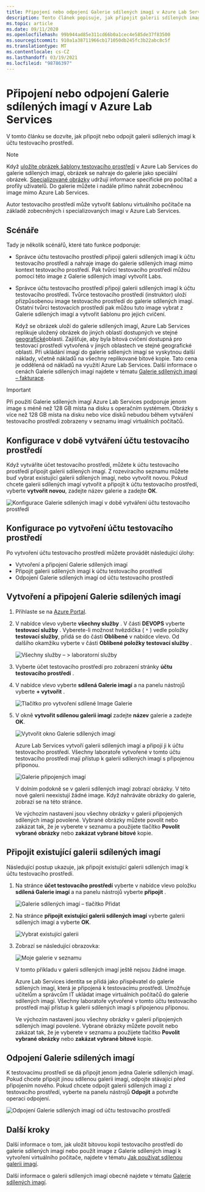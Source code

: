 ```yaml
---
title: Připojení nebo odpojení Galerie sdílených imagí v Azure Lab Services | Microsoft Docs
description: Tento článek popisuje, jak připojit galerii sdílených imagí k testovacímu prostředí učebny v Azure Lab Services.
ms.topic: article
ms.date: 09/11/2020
ms.openlocfilehash: 99b944ad85e311cd66b0a1cec4e585de37f83500
ms.sourcegitcommit: 910a1a38711966cb171050db245fc3b22abc8c5f
ms.translationtype: MT
ms.contentlocale: cs-CZ
ms.lasthandoff: 03/19/2021
ms.locfileid: "98786397"
---
```

# <a name="attach-or-detach-a-shared-image-gallery-in-azure-lab-services"></a>Připojení nebo odpojení Galerie sdílených imagí v Azure Lab Services
V tomto článku se dozvíte, jak připojit nebo odpojit galerii sdílených imagí k účtu testovacího prostředí. 

> [!NOTE]
> Když [uložíte obrázek šablony testovacího prostředí](how-to-use-shared-image-gallery.md#save-an-image-to-the-shared-image-gallery) v Azure Lab Services do galerie sdílených imagí, obrázek se nahraje do galerie jako speciální obrázek. [Specializované obrázky](../virtual-machines/shared-image-galleries.md#generalized-and-specialized-images) udržují informace specifické pro počítač a profily uživatelů. Do galerie můžete i nadále přímo nahrát zobecněnou image mimo Azure Lab Services. 
>
> Autor testovacího prostředí může vytvořit šablonu virtuálního počítače na základě zobecněných i specializovaných imagí v Azure Lab Services. 

## <a name="scenarios"></a>Scénáře
Tady je několik scénářů, které tato funkce podporuje: 

- Správce účtu testovacího prostředí připojí galerii sdílených imagí k účtu testovacího prostředí a nahraje image do galerie sdílených imagí mimo kontext testovacího prostředí. Pak tvůrci testovacího prostředí můžou pomocí této image z Galerie sdílených imagí vytvořit Labs. 
- Správce účtu testovacího prostředí připojí galerii sdílených imagí k účtu testovacího prostředí. Tvůrce testovacího prostředí (instruktor) uloží přizpůsobenou image testovacího prostředí do galerie sdílených imagí. Ostatní tvůrci testovacích prostředí pak můžou tuto image vybrat z Galerie sdílených imagí a vytvořit šablonu pro jejich cvičení. 

    Když se obrázek uloží do galerie sdílených imagí, Azure Lab Services replikuje uložený obrázek do jiných oblastí dostupných ve stejné [geografické](https://azure.microsoft.com/global-infrastructure/geographies/)oblasti. Zajišťuje, aby byla bitová cvičení dostupná pro testovací prostředí vytvořená v jiných oblastech ve stejné geografické oblasti. Při ukládání imagí do galerie sdílených imagí se vyskytnou další náklady, včetně nákladů na všechny replikované bitové kopie. Tato cena je oddělená od nákladů na využití Azure Lab Services. Další informace o cenách Galerie sdílených imagí najdete v tématu [Galerie sdílených imagí – fakturace](../virtual-machines/shared-image-galleries.md#billing).

> [!IMPORTANT]
> Při použití Galerie sdílených imagí Azure Lab Services podporuje jenom image s méně než 128 GB místa na disku s operačním systémem. Obrázky s více než 128 GB místa na disku nebo více disků nebudou během vytváření testovacího prostředí zobrazeny v seznamu imagí virtuálních počítačů.

## <a name="configure-at-the-time-of-lab-account-creation"></a>Konfigurace v době vytváření účtu testovacího prostředí
Když vytváříte účet testovacího prostředí, můžete k účtu testovacího prostředí připojit galerii sdílených imagí. Z rozevíracího seznamu můžete buď vybrat existující galerii sdílených imagí, nebo vytvořit novou. Pokud chcete galerii sdílených imagí vytvořit a připojit k účtu testovacího prostředí, vyberte **vytvořit novou**, zadejte název galerie a zadejte **OK**. 

![Konfigurace Galerie sdílených imagí v době vytváření účtu testovacího prostředí](./media/how-to-use-shared-image-gallery/new-lab-account.png)

## <a name="configure-after-the-lab-account-is-created"></a>Konfigurace po vytvoření účtu testovacího prostředí
Po vytvoření účtu testovacího prostředí můžete provádět následující úlohy:

- Vytvoření a připojení Galerie sdílených imagí
- Připojit galerii sdílených imagí k účtu testovacího prostředí
- Odpojení Galerie sdílených imagí od účtu testovacího prostředí

## <a name="create-and-attach-a-shared-image-gallery"></a>Vytvoření a připojení Galerie sdílených imagí
1. Přihlaste se na [Azure Portal](https://portal.azure.com).
2. V nabídce vlevo vyberte **všechny služby** . V části **DEVOPS** vyberte **testovací služby** . Vyberete-li možnost hvězdička ( `*` ) vedle položky **testovací služby**, přidá se do části **Oblíbené** v nabídce vlevo. Od dalšího okamžiku vyberte v části **Oblíbené položky** **testovací služby** .

    ![Všechny služby – > laboratorní služby](./media/tutorial-setup-lab-account/select-lab-accounts-service.png)
3. Vyberte účet testovacího prostředí pro zobrazení stránky **účtu testovacího prostředí** . 
4. V nabídce vlevo vyberte **sdílená Galerie imagí** a na panelu nástrojů vyberte **+ vytvořit** .  

    ![Tlačítko pro vytvoření sdílené Image Galerie](./media/how-to-use-shared-image-gallery/new-shared-image-gallery-button.png)
5. V okně **vytvořit sdílenou galerii imagí** zadejte **název** galerie a zadejte **OK**. 

    ![Vytvořit okno Galerie sdílených imagí](./media/how-to-use-shared-image-gallery/create-shared-image-gallery-window.png)

    Azure Lab Services vytvoří galerii sdílených imagí a připojí ji k účtu testovacího prostředí. Všechny laboratoře vytvořené v tomto účtu testovacího prostředí mají přístup k galerii sdílených imagí s připojenou příponou. 

    ![Galerie připojených imagí](./media/how-to-use-shared-image-gallery/image-gallery-in-list.png)

    V dolním podokně se v galerii sdílených imagí zobrazí obrázky. V této nové galerii neexistují žádné image. Když nahráváte obrázky do galerie, zobrazí se na této stránce.     

    Ve výchozím nastavení jsou všechny obrázky v galerii připojených sdílených imagí povolené. Vybrané obrázky můžete povolit nebo zakázat tak, že je vyberete v seznamu a použijete tlačítko **Povolit vybrané obrázky** nebo **zakázat vybrané bitové** kopie.

## <a name="attach-an-existing-shared-image-gallery"></a>Připojit existující galerii sdílených imagí
Následující postup ukazuje, jak připojit existující galerii sdílených imagí k účtu testovacího prostředí. 

1. Na stránce **účet testovacího prostředí** vyberte v nabídce vlevo položku **sdílená Galerie imagí** a na panelu nástrojů vyberte **připojit** . 

    ![Galerie sdílených imagí – tlačítko Přidat](./media/how-to-use-shared-image-gallery/sig-attach-button.png)
5. Na stránce **připojit existující galerii sdílených imagí** vyberte galerii sdílených imagí a vyberte **OK**.

    ![Vybrat existující galerii](./media/how-to-use-shared-image-gallery/select-image-gallery.png)
6. Zobrazí se následující obrazovka: 

    ![Moje galerie v seznamu](./media/how-to-use-shared-image-gallery/my-gallery-in-list.png)
    
    V tomto příkladu v galerii sdílených imagí ještě nejsou žádné image.

    Azure Lab Services identita se přidá jako přispěvatel do galerie sdílených imagí, která je připojená k testovacímu prostředí. Umožňuje učitelům a správcům IT ukládat image virtuálních počítačů do galerie sdílených imagí. Všechny laboratoře vytvořené v tomto účtu testovacího prostředí mají přístup k galerii sdílených imagí s připojenou příponou. 

    Ve výchozím nastavení jsou všechny obrázky v galerii připojených sdílených imagí povolené. Vybrané obrázky můžete povolit nebo zakázat tak, že je vyberete v seznamu a použijete tlačítko **Povolit vybrané obrázky** nebo **zakázat vybrané bitové** kopie. 

## <a name="detach-a-shared-image-gallery"></a>Odpojení Galerie sdílených imagí
K testovacímu prostředí se dá připojit jenom jedna Galerie sdílených imagí. Pokud chcete připojit jinou sdílenou galerii imagí, odpojte stávající před připojením nového. Pokud chcete odpojit galerii sdílených imagí z testovacího prostředí, vyberte na panelu nástrojů **Odpojit** a potvrďte operaci odpojení. 

![Odpojení Galerie sdílených imagí od účtu testovacího prostředí](./media/how-to-use-shared-image-gallery/detach.png)

## <a name="next-steps"></a>Další kroky
Další informace o tom, jak uložit bitovou kopii testovacího prostředí do galerie sdílených imagí nebo použít image z Galerie sdílených imagí k vytvoření virtuálního počítače, najdete v tématu [Jak používat sdílenou galerii imagí](how-to-use-shared-image-gallery.md).

Další informace o galerii sdílených imagí obecně najdete v tématu [Galerie sdílených imagí](../virtual-machines/shared-image-galleries.md).